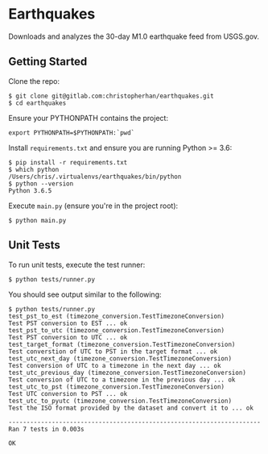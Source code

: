 # Earthquakes

Downloads and analyzes the 30-day M1.0 earthquake feed from USGS.gov.

## Getting Started

Clone the repo:

    $ git clone git@gitlab.com:christopherhan/earthquakes.git
    $ cd earthquakes

Ensure your PYTHONPATH contains the project:

    export PYTHONPATH=$PYTHONPATH:`pwd`

Install `requirements.txt` and ensure you are running Python >= 3.6:

    $ pip install -r requirements.txt
    $ which python
    /Users/chris/.virtualenvs/earthquakes/bin/python
    $ python --version
    Python 3.6.5

Execute `main.py` (ensure you're in the project root):

    $ python main.py


## Unit Tests

To run unit tests, execute the test runner:

    $ python tests/runner.py


You should see output similar to the following:

```
$ python tests/runner.py
test_pst_to_est (timezone_conversion.TestTimezoneConversion)
Test PST conversion to EST ... ok
test_pst_to_utc (timezone_conversion.TestTimezoneConversion)
Test PST conversion to UTC ... ok
test_target_format (timezone_conversion.TestTimezoneConversion)
Test converstion of UTC to PST in the target format ... ok
test_utc_next_day (timezone_conversion.TestTimezoneConversion)
Test conversion of UTC to a timezone in the next day ... ok
test_utc_previous_day (timezone_conversion.TestTimezoneConversion)
Test conversion of UTC to a timezone in the previous day ... ok
test_utc_to_pst (timezone_conversion.TestTimezoneConversion)
Test UTC conversion to PST ... ok
test_utc_to_pyutc (timezone_conversion.TestTimezoneConversion)
Test the ISO format provided by the dataset and convert it to ... ok

----------------------------------------------------------------------
Ran 7 tests in 0.003s

OK
```
